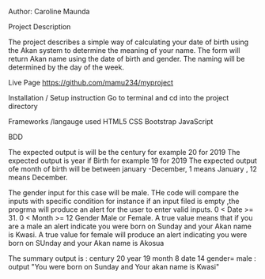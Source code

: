 Author: Caroline Maunda 


Project Description 

The project describes a simple way of calculating your date of birth using the Akan system to determine the meaning of your name. The form will return Akan name using the date of birth and gender. The naming will be determined by the day of the week.




Live Page
https://github.com/mamu234/myproject

Installation / Setup instruction
Go to terminal  and cd into the project directory 




Frameworks /langauge used
HTML5
CSS
Bootstrap
JavaScript


BDD

The expected output  is will be the century for example 20 for 2019
The expected output is year if Birth for example 19 for 2019 
The expected output ofe month of birth  will be between january -December, 1 means January , 12 means December.

The gender input  for this case will be male.
THe code will compare  the inputs with specific condition  for instance if an input filed is empty ,the progrma will produce an alert  for the user to enter valid inputs.
0 < Date >= 31.
0 < Month >= 12
Gender Male or Female.
A true value means that if you are a male  an alert indicate you were born on Sunday and your Akan name is Kwasi.
A true value  for female will produce an alert indicating you were born on SUnday and your Akan name is Akosua

The summary output is :
century    20
year       19
month       8
date       14
gender=  male : output "You were born on Sunday and Your akan name is Kwasi"



